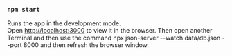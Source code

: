 ### `npm start`

Runs the app in the development mode.\
Open [http://localhost:3000](http://localhost:3000) to view it in the browser.
Then open another Terminal and then use the command 
npx json-server --watch data/db.json --port 8000  and then refresh the browser window.

